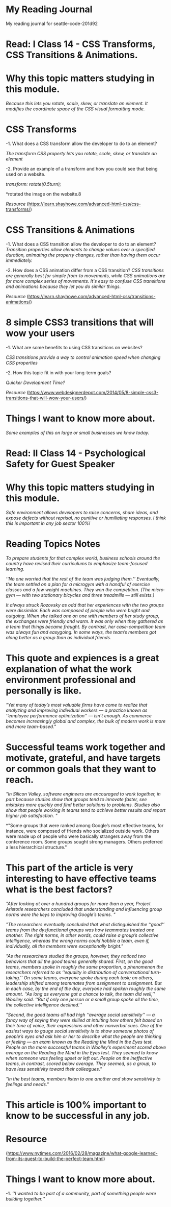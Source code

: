 # My Reading Journal
My reading journal for seattle-code-201d92

# Read: I Class 14 - CSS Transforms, CSS Transitions & Animations.

# Why this topic matters studying in this module.

*Because this lets you rotate, scale, skew, or translate an element. It modifies the coordinate space of the CSS visual formatting mode.*

# CSS Transforms

-1. What does a CSS transform allow the developer to do to an element?

*The transform CSS property lets you rotate, scale, skew, or translate an element*

-2. Provide an example of a transform and how you could see that being used on a website.

*transform: rotate(0.5turn);*

*rotated the image on the website.8

*Resource*
(https://learn.shayhowe.com/advanced-html-css/css-transforms/)

# CSS Transitions & Animations

-1. What does a CSS transition allow the developer to do to an element?
*Transition properties allow elements to change values over a specified duration, animating the property changes, rather than having them occur immediately.*

-2. How does a CSS animation differ from a CSS transition?
*CSS transitions are generally best for simple from-to movements, while CSS animations are for more complex series of movements. It's easy to confuse CSS transitions and animations because they let you do similar things.*

*Resource*
(https://learn.shayhowe.com/advanced-html-css/transitions-animations/)

# 8 simple CSS3 transitions that will wow your users

-1. What are some benefits to using CSS transitions on websites?

*CSS transitions provide a way to control animation speed when changing CSS properties*

-2. How this topic fit in with your long-term goals?

*Quicker Development Time?*

*Resource*
(https://www.webdesignerdepot.com/2014/05/8-simple-css3-transitions-that-will-wow-your-users/)

# Things I want to know more about.

*Some examples of this on large or small businesses we know today.*


# Read: II Class 14 - Psychological Safety for Guest Speaker

# Why this topic matters studying in this module.

*Safe environment allows developers to raise concerns, share ideas, and expose defects without reprisal, no punitive or humiliating responses.  I think this is important in any job sector 100%!*

# Reading Topics Notes

*To prepare students for that complex world, business schools around the country have revised their curriculums to emphasize team-focused learning.*

*‘‘No one worried that the rest of the team was judging them.’’ Eventually, the team settled on a plan for a micro­gym with a handful of exercise classes and a few weight machines. They won the competition. (The micro­gym — with two stationary bicycles and three treadmills — still exists.)*

*It always struck Rozovsky as odd that her experiences with the two groups were dissimilar. Each was composed of people who were bright and outgoing. When she talked one on one with members of her study group, the exchanges were friendly and warm. It was only when they gathered as a team that things became fraught. By contrast, her case-competition team was always fun and easygoing. In some ways, the team’s members got along better as a group than as individual friends.*

# This quote and expiences is a great explanation of what the work environment professional and personally is like.

*"Yet many of today’s most valuable firms have come to realize that analyzing and improving individual workers ­— a practice known as ‘‘employee performance optimization’’ — isn’t enough. As commerce becomes increasingly global and complex, the bulk of modern work is more and more team-based."*

# Successful teams work together and motivate, grateful, and have targets or common goals that they want to reach.

*"In Silicon Valley, software engineers are encouraged to work together, in part because studies show that groups tend to innovate faster, see mistakes more quickly and find better solutions to problems. Studies also show that people working in teams tend to achieve better results and report higher job satisfaction. "*

*"Some groups that were ranked among Google’s most effective teams, for instance, were composed of friends who socialized outside work. Others were made up of people who were basically strangers away from the conference room. Some groups sought strong managers. Others preferred a less hierarchical structure."

# This part of the article is very interesting to have effective teams what is the best factors?

*"After looking at over a hundred groups for more than a year, Project Aristotle researchers concluded that understanding and influencing group norms were the keys to improving Google’s teams. "*

*"The researchers eventually concluded that what distinguished the ‘‘good’’ teams from the dysfunctional groups was how teammates treated one another. The right norms, in other words, could raise a group’s collective intelligence, whereas the wrong norms could hobble a team, even if, individually, all the members were exceptionally bright."*

*"As the researchers studied the groups, however, they noticed two behaviors that all the good teams generally shared. First, on the good teams, members spoke in roughly the same proportion, a phenomenon the researchers referred to as ‘‘equality in distribution of conversational turn-taking.’’ On some teams, everyone spoke during each task; on others, leadership shifted among teammates from assignment to assignment. But in each case, by the end of the day, everyone had spoken roughly the same amount. ‘‘As long as everyone got a chance to talk, the team did well,’’ Woolley said. ‘‘But if only one person or a small group spoke all the time, the collective intelligence declined.’’*

*"Second, the good teams all had high ‘‘average social sensitivity’’ — a fancy way of saying they were skilled at intuiting how others felt based on their tone of voice, their expressions and other nonverbal cues. One of the easiest ways to gauge social sensitivity is to show someone photos of people’s eyes and ask him or her to describe what the people are thinking or feeling — an exam known as the Reading the Mind in the Eyes test. People on the more successful teams in Woolley’s experiment scored above average on the Reading the Mind in the Eyes test. They seemed to know when someone was feeling upset or left out. People on the ineffective teams, in contrast, scored below average. They seemed, as a group, to have less sensitivity toward their colleagues."*

*"In the best teams, members listen to one another and show sensitivity to feelings and needs."*

# This article is 100% important to know to be successful in any job.

# Resource
(https://www.nytimes.com/2016/02/28/magazine/what-google-learned-from-its-quest-to-build-the-perfect-team.html)

# Things I want to know more about.

-1. *‘‘I wanted to be part of a community, part of something people were building together.’’*
